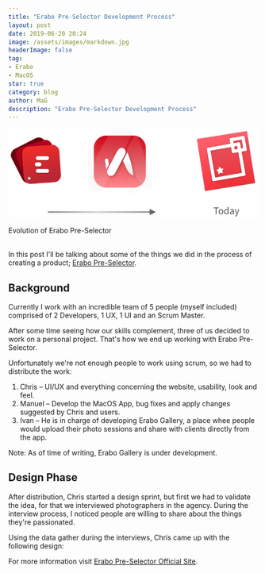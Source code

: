 ```yaml
---
title: "Erabo Pre-Selector Development Process"
layout: post
date: 2019-06-20 20:24
image: /assets/images/markdown.jpg
headerImage: false
tag:
- Erabo
- MacOS
star: true
category: blog
author: MaG
description: "Erabo Pre-Selector Development Process"
---
```


![Screenshot](/assets/images/erabo-evo.png)
<figcaption class="caption">Evolution of Erabo Pre-Selector</figcaption>

<br>

In this post I'll be talking about some of the things we did in the process of creating a product; [Erabo Pre-Selector](https://erabo.app).

## Background

Currently I work with an incredible team of 5 people (myself included) comprised of 2 Developers, 1 UX, 1 UI and an Scrum Master. 

After some time seeing how our skills complement, three of us decided to work on a personal project. That's how we end up working with Erabo Pre-Selector.

Unfortunately we're not enough people to work using scrum, so we had to distribute the work:

1. Chris – UI/UX and everything concerning the website, usability, look and feel.
2. Manuel – Develop the MacOS App, bug fixes and apply changes suggested by Chris and users.
3. Ivan – He is in charge of developing Erabo Gallery, a place whee people would upload their photo sessions and share with clients directly from the app.

Note: As of time of writing, Erabo Gallery is under development.

## Design Phase
After distribution, Chris started a design sprint, but first we had to validate the idea, for that we interviewed photographers in the agency. During the interview process, I noticed people are willing to share about the things they're passionated.

Using the data gather during the interviews, Chris came up with the following design:


For more information visit [Erabo Pre-Selector Official Site](https://erabo.app).
